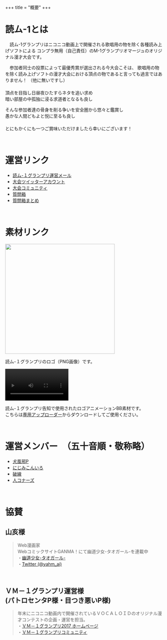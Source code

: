 +++
title = "概要"
+++

# 読ム-1とは

　読ム-1グランプリはニコニコ動画上で開催される歌唱用の物を除く各種読み上げソフトによる
コンプラ無用（自己責任）のM-1グランプリオマージュのオリジナル漫才大会です。

　参加者同士の投票によって最優秀賞が選出される今大会こそは、
歌唱用の物を除く読み上げソフトの漫才大会における頂点の物であると言っても過言ではありません！
（他に無いですし）
　  
　  
頂点を目指し日昼夜ひたすらネタを追い求め  
暗い部屋の中孤独に浸る求道者となるも良し

そんな参加者達の骨身を削る争いを安全圏から悠々と鑑賞し  
愚かな人間どもよと悦に至るも良し
　  
　  
とにもかくにも一つご賞味いただけましたら幸いにございます！

<br>

# 運営リンク

- [読ム-１グランプリ運営メール](<mailto:yomuwan@outlook.jp>)
- [大会ツイッターアカウント](https://twitter.com/Yomu_1GP)
- [大会コミュニティ](https://com.nicovideo.jp/community/co3737919)
- [質問箱](https://peing.net/yomu_1gp)
- [質問箱まとめ](https://twitter.com/i/moments/948073734111354881)

<br>

# 素材リンク

[<img src="/img/about/logo.png" height="350">](http://seiga.nicovideo.jp/seiga/im7836885)

読ム-１グランプリのロゴ（PNG画像）です。

<p>
<video id="video" src="/logo_BB.mp4" controls width=40%></video>
</p>

読ム-１グランプリ告知で使用されたロゴアニメーションBB素材です。  
こちらは[専用アップローダー](https://ux.getuploader.com/YOMU_1GP2018/download/7)からダウンロードしてご使用ください。

<br>

# 運営メンバー　（五十音順・敬称略）

- [犬風邪P](https://twitter.com/inukazep)
- [にじみこんいろ](https://twitter.com/suidasisan)
- [破線](https://twitter.com/h_a_s_e_n)
- [人コナーズ](http://www.nicovideo.jp/user/15326247)

<br>

# 協賛

## 山亥様

> Web漫画家  
> WebコミックサイトGANMA！にて幽道少女-タオガール-を連載中  
> ・[幽道少女-タオガール-](http://ganma.jp/taogirl)  
> ・[Twitter (@yahm_ai)](https://twitter.com/yahm_ai)


<br>


## ＶＭ－１グランプリ運営様<br>(パトロセンタP様・目つき悪いP様)

> 年末にニコニコ動画内で開催されているＶＯＣＡＬＯＩＤのオリジナル漫才コンテストの企画・運営を担当。  
> ・[ＶＭ－１グランプリ2017 ホームページ](http://www.geocities.jp/r13_5034/11000/0700.html)  
> ・[ＶＭ－１グランプリコミュニティ](http://com.nicovideo.jp/community/co627386)

<br>



